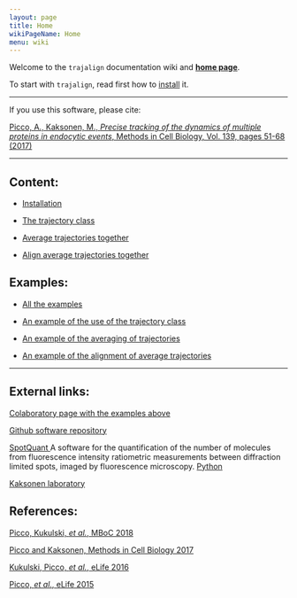 ```yaml
---
layout: page
title: Home
wikiPageName: Home
menu: wiki
---
```


Welcome to the `trajalign` documentation wiki and [**home page**](http://apicco.github.io/trajectory_alignment/).

To start with `trajalign`, read first how to [install](Installation) it.

***

If you use this software, please cite:

[Picco, A., Kaksonen, M., _Precise tracking of the dynamics of multiple proteins in endocytic events_,  Methods in Cell Biology, Vol. 139, pages 51-68 (2017)](http://www.sciencedirect.com/science/article/pii/S0091679X16301546)

***

## Content:

* [Installation](Installation)

* [The trajectory class](The-trajectory-class)

* [Average trajectories together](Averaging-trajectories)

* [Align average trajectories together](Align-average-trajectories)

## Examples:

* [All the examples](Examples.md)

* [An example of the use of the trajectory class](Trajectory-class-example)

* [An example of the averaging of trajectories](Example-of-trajectory-average)

* [An example of the alignment of average trajectories](Example-of-trajectory-alignment)

***

## External links:

[ Colaboratory page with the examples above ](https://colab.research.google.com/drive/1GqecepdVNjqx1J_IOnTO00x63HLb6u42?usp=sharing)

[ Github software repository ](https://github.com/apicco/trajectory_alignment)

[ SpotQuant ](https://github.com/apicco/spotquant) A software for the quantification of the number of molecules from fluorescence intensity ratiometric measurements between diffraction limited spots, imaged by fluorescence microscopy.
[ Python ](https://docs.python.org/3/)

[ Kaksonen laboratory ](http://cms.unige.ch/sciences/biochimie/-Marko-Kaksonen-.html)

## References:
[Picco, Kukulski, _et al._, MBoC 2018](https://doi.org/10.1091/mbc.E17-11-0688)

[Picco and Kaksonen, Methods in Cell Biology 2017](http://www.sciencedirect.com/science/article/pii/S0091679X16301546) 

[Kukulski, Picco, _et al._, eLife 2016](http://dx.doi.org/10.7554/eLife.16036)

[Picco, _et al._, eLife 2015](http://dx.doi.org/10.7554/eLife.04535)
